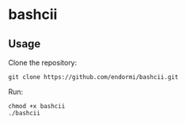 # bashcii

## Usage

Clone the repository:

```
git clone https://github.com/endormi/bashcii.git
```

Run:

```
chmod +x bashcii
./bashcii
```
